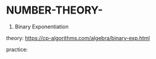 # NUMBER-THEORY-
1) Binary Exponentiation 

  theory:  https://cp-algorithms.com/algebra/binary-exp.html
  
practice:  
